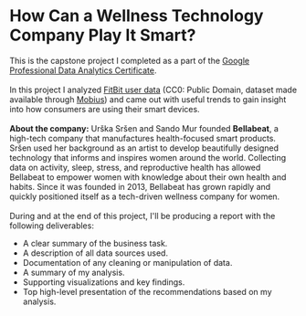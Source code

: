 # **How Can a Wellness Technology Company Play It Smart?**
This is the capstone project I completed as a part of the [Google Professional Data Analytics Certificate](https://www.coursera.org/account/accomplishments/professional-cert/LQDP7U7QB2L9?utm_source=link&utm_medium=certificate&utm_content=cert_image&utm_campaign=sharing_cta&utm_product=prof). <br/><br/>
In this project I analyzed [FitBit user data](https://www.kaggle.com/datasets/arashnic/fitbit) (CC0: Public Domain, dataset made available through [Mobius](https://www.kaggle.com/arashnic)) and came out with useful trends to gain insight into how consumers are using their smart devices.<br/><br/>
**About the company:** Urška Sršen and Sando Mur founded **Bellabeat**, a high-tech company that manufactures health-focused smart products. Sršen used her background as an artist to develop beautifully designed technology that informs and inspires women around the world. Collecting data on activity, sleep, stress, and reproductive health has allowed Bellabeat to empower women with knowledge about their own health and habits. Since it was founded in 2013, Bellabeat has grown rapidly and quickly positioned itself as a tech-driven wellness company for women.<br/><br/>
During and at the end of this project, I'll be producing a report with the following deliverables:

* A clear summary of the business task.
* A description of all data sources used.
* Documentation of any cleaning or manipulation of data.
* A summary of my analysis.
* Supporting visualizations and key findings.
* Top high-level presentation of the recommendations based on my analysis.
